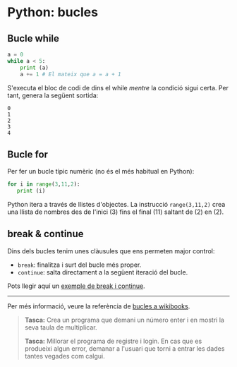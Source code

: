 Python: bucles
==========================

## Bucle while

```python
a = 0
while a < 5:
    print (a)
    a += 1 # El mateix que a = a + 1 
```

S'executa el bloc de codi de dins el while _mentre_ la condició sigui certa. Per tant, genera la següent sortida:
```
0
1
2
3
4
```

## Bucle for

Per fer un bucle típic numèric (no és el més habitual en Python):

``` python
for i in range(3,11,2):
   print (i)
```

Python itera a través de llistes d'objectes. La
instrucció `range(3,11,2)` crea una llista de nombres des de l'inici (3) fins el final (11) saltant de (2) en (2).



## break & continue

Dins dels bucles tenim unes clàusules que ens permeten major control:

-   `break`: finalitza i surt del bucle més proper.
-   `continue`: salta directament a la següent iteració del bucle.

Pots llegir aquí un [exemple de break i
continue](https://docs.python.org/3/tutorial/controlflow.html#break-and-continue-statements-and-else-clauses-on-loops).

----

Per més informació, veure la referència de [bucles a wikibooks](http://en.wikibooks.org/wiki/Python_Programming/Loops).



> **Tasca:** Crea un programa que demani un número enter i en mostri la seva taula de multiplicar.
>
> **Tasca:** Millorar el programa de registre i login. En cas que es produeixi algun error, demanar a l'usuari que torni a entrar les dades tantes vegades com calgui.

